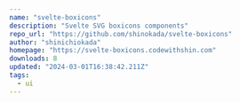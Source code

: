 ```yaml
---
name: "svelte-boxicons"
description: "Svelte SVG boxicons components"
repo_url: "https://github.com/shinokada/svelte-boxicons"
author: "shinichiokada"
homepage: "https://svelte-boxicons.codewithshin.com"
downloads: 8
updated: "2024-03-01T16:38:42.211Z"
tags: 
  - ui
---
```

